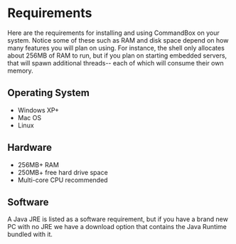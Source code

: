 # Requirements

Here are the requirements for installing and using CommandBox on your system. Notice some of these such as RAM and disk space depend on how many features you will plan on using. For instance, the shell only allocates about 256MB of RAM to run, but if you plan on starting embedded servers, that will spawn additional threads-- each of which will consume their own memory.

## Operating System

* Windows XP+
* Mac OS
* Linux

## Hardware

* 256MB+ RAM
* 250MB+ free hard drive space
* Multi-core CPU recommended

## Software

A Java JRE is listed as a software requirement, but if you have a brand new PC with no JRE we have a download option that contains the Java Runtime bundled with it.

